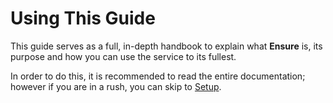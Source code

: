 # Using This Guide

This guide serves as a full, in-depth handbook to explain what **Ensure** is, its purpose and how you can use the service to its fullest.

In order to do this, it is recommended to read the entire documentation; however if you are in a rush, you can skip to [Setup](setup.md).